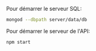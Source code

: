 Pour démarrer le serveur SQL:
```bash
mongod --dbpath server/data/db
```

Pour démarrer le serveur de l'API:
```bash
npm start
```